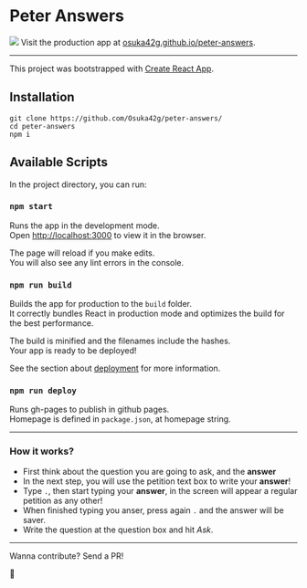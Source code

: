 # Peter Answers

![](public/peter-answers.gif)
Visit the production app at [osuka42g.github.io/peter-answers](https://osuka42g.github.io/peter-answers/).

---
This project was bootstrapped with [Create React App](https://github.com/facebook/create-react-app).

## Installation
```
git clone https://github.com/Osuka42g/peter-answers/
cd peter-answers
npm i
```


## Available Scripts

In the project directory, you can run:

### `npm start`

Runs the app in the development mode.<br>
Open [http://localhost:3000](http://localhost:3000) to view it in the browser.

The page will reload if you make edits.<br>
You will also see any lint errors in the console.

### `npm run build`

Builds the app for production to the `build` folder.<br>
It correctly bundles React in production mode and optimizes the build for the best performance.

The build is minified and the filenames include the hashes.<br>
Your app is ready to be deployed!

See the section about [deployment](https://facebook.github.io/create-react-app/docs/deployment) for more information.

### `npm run deploy`

Runs gh-pages to publish in github pages.<br>
Homepage is defined in `package.json`, at homepage string.

---
### How it works?
- First think about the question you are going to ask, and the __answer__<br>
- In the next step, you will use the petition text box to write your __answer__!<br>
- Type `.`, then start typing your __answer__, in the screen will appear a regular petition as any other!<br>
- When finished typing you anser, press again `.` and the answer will be saver.<br>
- Write the question at the question box and hit _Ask_.


---
Wanna contribute? Send a PR!

👻

